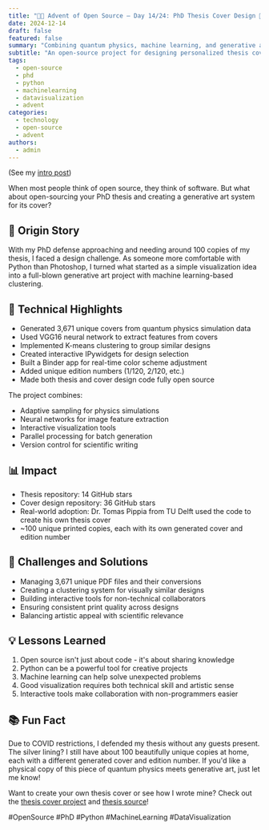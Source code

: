 ```yaml
---
title: "🎄🎁 Advent of Open Source – Day 14/24: PhD Thesis Cover Design 🎨"
date: 2024-12-14
draft: false
featured: false
summary: "Combining quantum physics, machine learning, and generative art to create unique PhD thesis covers."
subtitle: "An open-source project for designing personalized thesis covers using Python."
tags:
  - open-source
  - phd
  - python
  - machinelearning
  - datavisualization
  - advent
categories:
  - technology
  - open-source
  - advent
authors:
  - admin
---
```


(See my [intro post](https://www.linkedin.com/posts/basnijholt_advent-of-open-source-celebrating-activity-7269075513002909697-M89J))

When most people think of open source, they think of software. But what about open-sourcing your PhD thesis and creating a generative art system for its cover?

## 📖 Origin Story

With my PhD defense approaching and needing around 100 copies of my thesis, I faced a design challenge. As someone more comfortable with Python than Photoshop, I turned what started as a simple visualization idea into a full-blown generative art project with machine learning-based clustering.

## 🔧 Technical Highlights

- Generated 3,671 unique covers from quantum physics simulation data
- Used VGG16 neural network to extract features from covers
- Implemented K-means clustering to group similar designs
- Created interactive IPywidgets for design selection
- Built a Binder app for real-time color scheme adjustment
- Added unique edition numbers (1/120, 2/120, etc.)
- Made both thesis and cover design code fully open source

The project combines:

- Adaptive sampling for physics simulations
- Neural networks for image feature extraction
- Interactive visualization tools
- Parallel processing for batch generation
- Version control for scientific writing

## 📊 Impact

- Thesis repository: 14 GitHub stars
- Cover design repository: 36 GitHub stars
- Real-world adoption: Dr. Tomas Pippia from TU Delft used the code to create his own thesis cover
- ~100 unique printed copies, each with its own generated cover and edition number

## 🎯 Challenges and Solutions

- Managing 3,671 unique PDF files and their conversions
- Creating a clustering system for visually similar designs
- Building interactive tools for non-technical collaborators
- Ensuring consistent print quality across designs
- Balancing artistic appeal with scientific relevance

## 💡 Lessons Learned

1. Open source isn't just about code - it's about sharing knowledge
2. Python can be a powerful tool for creative projects
3. Machine learning can help solve unexpected problems
4. Good visualization requires both technical skill and artistic sense
5. Interactive tools make collaboration with non-programmers easier

## 📚 Fun Fact

Due to COVID restrictions, I defended my thesis without any guests present. The silver lining? I still have about 100 beautifully unique copies at home, each with a different generated cover and edition number. If you'd like a physical copy of this piece of quantum physics meets generative art, just let me know!

Want to create your own thesis cover or see how I wrote mine? Check out the [thesis cover project](https://github.com/basnijholt/thesis-cover) and [thesis source](https://github.com/basnijholt/thesis)!

#OpenSource #PhD #Python #MachineLearning #DataVisualization
